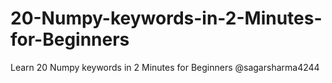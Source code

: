 # 20-Numpy-keywords-in-2-Minutes-for-Beginners
Learn 20 Numpy keywords in 2 Minutes for Beginners @sagarsharma4244
